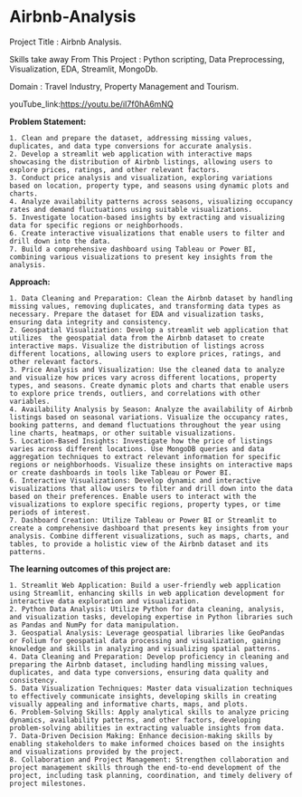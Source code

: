 # Airbnb-Analysis
Project Title : Airbnb Analysis.

Skills take away From This Project : Python scripting, Data Preprocessing, Visualization, EDA, Streamlit, MongoDb.

Domain : Travel Industry, Property Management and Tourism.

youTube_link:https://youtu.be/iI7f0hA6mNQ

**Problem Statement:**

    1. Clean and prepare the dataset, addressing missing values, duplicates, and data type conversions for accurate analysis.
    2. Develop a streamlit web application with interactive maps showcasing the distribution of Airbnb listings, allowing users to explore prices, ratings, and other relevant factors.
    3. Conduct price analysis and visualization, exploring variations based on location, property type, and seasons using dynamic plots and charts.
    4. Analyze availability patterns across seasons, visualizing occupancy rates and demand fluctuations using suitable visualizations.
    5. Investigate location-based insights by extracting and visualizing data for specific regions or neighborhoods.
    6. Create interactive visualizations that enable users to filter and drill down into the data.
    7. Build a comprehensive dashboard using Tableau or Power BI, combining various visualizations to present key insights from the analysis.
**Approach:**

    1. Data Cleaning and Preparation: Clean the Airbnb dataset by handling missing values, removing duplicates, and transforming data types as necessary. Prepare the dataset for EDA and visualization tasks, ensuring data integrity and consistency.
    2. Geospatial Visualization: Develop a streamlit web application that utilizes  the geospatial data from the Airbnb dataset to create interactive maps. Visualize the distribution of listings across different locations, allowing users to explore prices, ratings, and other relevant factors.
    3. Price Analysis and Visualization: Use the cleaned data to analyze and visualize how prices vary across different locations, property types, and seasons. Create dynamic plots and charts that enable users to explore price trends, outliers, and correlations with other variables.
    4. Availability Analysis by Season: Analyze the availability of Airbnb listings based on seasonal variations. Visualize the occupancy rates, booking patterns, and demand fluctuations throughout the year using line charts, heatmaps, or other suitable visualizations.
    5. Location-Based Insights: Investigate how the price of listings varies across different locations. Use MongoDB queries and data aggregation techniques to extract relevant information for specific regions or neighborhoods. Visualize these insights on interactive maps or create dashboards in tools like Tableau or Power BI.
    6. Interactive Visualizations: Develop dynamic and interactive visualizations that allow users to filter and drill down into the data based on their preferences. Enable users to interact with the visualizations to explore specific regions, property types, or time periods of interest.
    7. Dashboard Creation: Utilize Tableau or Power BI or Streamlit to create a comprehensive dashboard that presents key insights from your analysis. Combine different visualizations, such as maps, charts, and tables, to provide a holistic view of the Airbnb dataset and its patterns.
**The learning outcomes of this project are:**

    1. Streamlit Web Application: Build a user-friendly web application using Streamlit, enhancing skills in web application development for interactive data exploration and visualization.
    2. Python Data Analysis: Utilize Python for data cleaning, analysis, and visualization tasks, developing expertise in Python libraries such as Pandas and NumPy for data manipulation.
    3. Geospatial Analysis: Leverage geospatial libraries like GeoPandas or Folium for geospatial data processing and visualization, gaining knowledge and skills in analyzing and visualizing spatial patterns.
    4. Data Cleaning and Preparation: Develop proficiency in cleaning and preparing the Airbnb dataset, including handling missing values, duplicates, and data type conversions, ensuring data quality and consistency.
    5. Data Visualization Techniques: Master data visualization techniques to effectively communicate insights, developing skills in creating visually appealing and informative charts, maps, and plots.
    6. Problem-Solving Skills: Apply analytical skills to analyze pricing dynamics, availability patterns, and other factors, developing problem-solving abilities in extracting valuable insights from data.
    7. Data-Driven Decision Making: Enhance decision-making skills by enabling stakeholders to make informed choices based on the insights and visualizations provided by the project.
    8. Collaboration and Project Management: Strengthen collaboration and project management skills through the end-to-end development of the project, including task planning, coordination, and timely delivery of project milestones.


